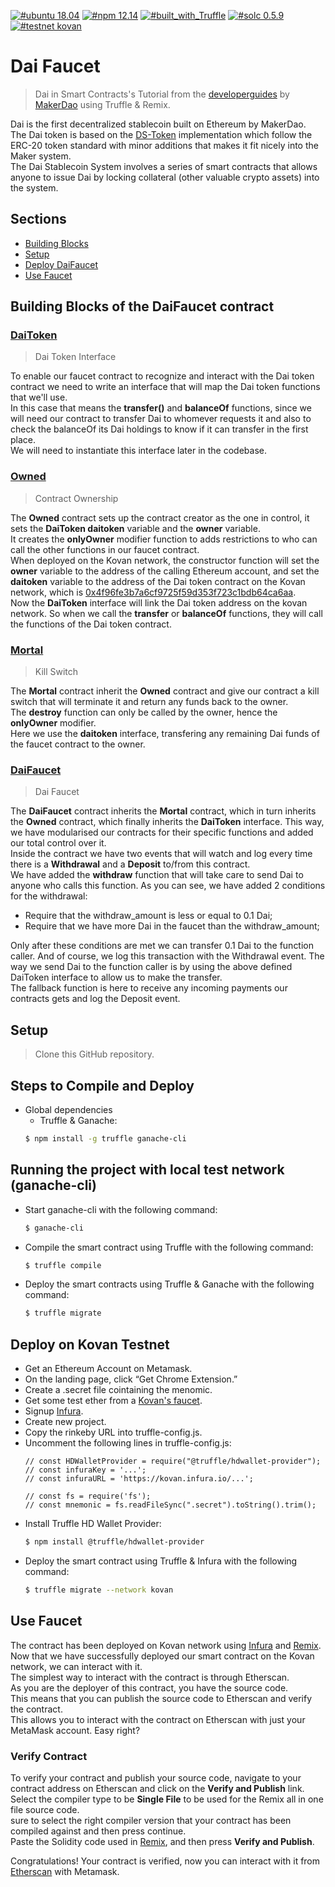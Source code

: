 [![#ubuntu 18.04](https://img.shields.io/badge/ubuntu-v18.04-orange?style=plastic)](https://ubuntu.com/download/desktop)
[![#npm 12.14](https://img.shields.io/badge/npm-v12.14-blue?style=plastic)](https://github.com/nvm-sh/nvm#installation-and-update)
[![#built_with_Truffle](https://img.shields.io/badge/built%20with-Truffle-blueviolet?style=plastic)](https://www.trufflesuite.com/)
[![#solc 0.5.9](https://img.shields.io/badge/solc-v^0.5.9-brown?style=plastic)](https://github.com/ethereum/solidity/releases?after=v0.5.11)
[![#testnet kovan](https://img.shields.io/badge/testnet-Kovan-purple?style=plastic&logo=Ethereum)](https://kovan.etherscan.io/address/0x527903d7938fba0b2a88b55244b0eafb28047ff6)
# Dai Faucet

> Dai in Smart Contracts's Tutorial from the [developerguides](https://github.com/makerdao/developerguides/blob/master/dai/dai-in-smart-contracts/README.md) by [MakerDao](https://makerdao.com/en/) using Truffle & Remix.


Dai is the first decentralized stablecoin built on Ethereum by MakerDao.  
The Dai token is based on the [DS-Token](https://dapp.tools/dappsys/ds-token.html) implementation which follow the ERC-20 token standard with minor additions that makes it fit nicely into the Maker system.  
The Dai Stablecoin System involves a series of smart contracts that allows anyone to issue Dai by locking collateral (other valuable crypto assets) into the system.

## Sections
* [Building Blocks](#building-blocks-of-the-daifaucet-contract)
* [Setup](#setup)
* [Deploy DaiFaucet](#deploy-on-kovan-testnet)
* [Use Faucet](#use-faucet)

## Building Blocks of the DaiFaucet contract

### [DaiToken](./contracts/Owned.sol)
> Dai Token Interface

To enable our faucet contract to recognize and interact with the Dai token contract we need to write an interface that will map the Dai token functions that we'll use.  
In this case that means the **transfer()** and **balanceOf** functions, since we will need our contract to transfer Dai to whomever requests it and also to check the balanceOf its Dai holdings to know if it can transfer in the first place.  
We will need to instantiate this interface later in the codebase.

### [Owned](./contracts/Owned.sol)
> Contract Ownership

The **Owned** contract sets up the contract creator as the one in control, it sets the **DaiToken daitoken** variable and the **owner** variable.  
It creates the **onlyOwner** modifier function to adds restrictions to who can call the other functions in our faucet contract.  
When deployed on the Kovan network, the constructor function will set the **owner** variable to the address of the calling Ethereum account, and set the **daitoken** variable to the address of the Dai token contract on the Kovan network, which is [0x4f96fe3b7a6cf9725f59d353f723c1bdb64ca6aa](https://kovan.etherscan.io/token/0x4f96fe3b7a6cf9725f59d353f723c1bdb64ca6aa).  
Now the **DaiToken** interface will link the Dai token address on the kovan network. So when we call the **transfer** or **balanceOf** functions, they will call the functions of the Dai token contract.

### [Mortal](./contracts/Mortal.sol)
> Kill Switch

The **Mortal** contract inherit the **Owned** contract and give our contract a kill switch that will terminate it and return any funds back to the owner.  
The **destroy** function can only be called by the owner, hence the **onlyOwner** modifier.  
Here we use the **daitoken** interface, transfering any remaining Dai funds of the faucet contract to the owner.  

### [DaiFaucet](./contracts/DaiFaucet.sol)
> Dai Faucet

The **DaiFaucet** contract inherits the **Mortal** contract, which in turn inherits the **Owned** contract, which finally inherits the **DaiToken** interface. This way, we have modularised our contracts for their specific functions and added our total control over it.  
Inside the contract we have two events that will watch and log every time there is a **Withdrawal** and a **Deposit** to/from this contract.  
We have added the **withdraw** function that will take care to send Dai to anyone who calls this function. As you can see, we have added 2 conditions for the withdrawal: 
* Require that the withdraw_amount is less or equal to 0.1 Dai;
* Require that we have more Dai in the faucet than the withdraw_amount;  

Only after these conditions are met we can transfer 0.1 Dai to the function caller. And of course, we log this transaction with the Withdrawal event. The way we send Dai to the function caller is by using the above defined DaiToken interface to allow us to make the transfer.  
The fallback function is here to receive any incoming payments our contracts gets and log the Deposit event.  

## Setup

> Clone this GitHub repository.

## Steps to Compile and Deploy
- Global dependencies
    - Truffle & Ganache:
    ```sh
    $ npm install -g truffle ganache-cli
    ```
## Running the project with local test network (ganache-cli)

 - Start ganache-cli with the following command:
   ```sh
   $ ganache-cli
   ```
 - Compile the smart contract using Truffle with the following command:
   ```sh
   $ truffle compile
   ```
 - Deploy the smart contracts using Truffle & Ganache with the following command:
   ```sh
   $ truffle migrate
   ```

## Deploy on Kovan Testnet
 - Get an Ethereum Account on Metamask.
 - On the landing page, click “Get Chrome Extension.”
 - Create a .secret file cointaining the menomic.
 - Get some test ether from a [Kovan's faucet](https://faucet.kovan.network/).
 - Signup [Infura](https://infura.io/).
 - Create new project.
 - Copy the rinkeby URL into truffle-config.js.
 - Uncomment the following lines in truffle-config.js:
   ```
   // const HDWalletProvider = require("@truffle/hdwallet-provider");
   // const infuraKey = '...';
   // const infuraURL = 'https://kovan.infura.io/...';

   // const fs = require('fs');
   // const mnemonic = fs.readFileSync(".secret").toString().trim();
   ```
 - Install Truffle HD Wallet Provider:
   ```sh
   $ npm install @truffle/hdwallet-provider
   ```
 - Deploy the smart contract using Truffle & Infura with the following command:
   ```sh
   $ truffle migrate --network kovan
   ```
   
## Use Faucet

The contract has been deployed on Kovan network using [Infura](https://kovan.etherscan.io/address/0xfbc9b15453e774a700dC2CBDf65F5fa03EE0d77B) and [Remix](https://kovan.etherscan.io/address/0x527903d7938fba0b2a88b55244b0eafb28047ff6).  
Now that we have successfully deployed our smart contract on the Kovan network, we can interact with it.  
The simplest way to interact with the contract is through Etherscan.  
As you are the deployer of this contract, you have the source code.  
This means that you can publish the source code to Etherscan and verify the contract.  
This allows you to interact with the contract on Etherscan with just your MetaMask account. Easy right?

### Verify Contract

To verify your contract and publish your source code, navigate to your contract address on Etherscan and click on the **Verify and Publish** link.  
Select the compiler type to be **Single File** to be used for the Remix all in one file source code.  
sure to select the right compiler version that your contract has been compiled against and then press continue.  
Paste the Solidity code used in [Remix](./remix/DaiFaucet.sol), and then press **Verify and Publish**.  

Congratulations! Your contract is verified, now you can interact with it from [Etherscan](https://kovan.etherscan.io/address/0x527903d7938fba0b2a88b55244b0eafb28047ff6#writeContract) with Metamask.















